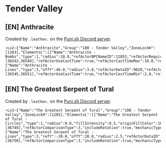 # Tender Valley

## [EN] Anthracite

Created by `.leathen.` on the [Puni.sh Discord server](https://discord.gg/Zzrcc8kmvy).

```
~Lv2~{"Name":"Anthracite","Group":"100 - Tender Valley","ZoneLockH":[1203],"ElementsL":[{"Name":"Anthracite - Bombs","type":1,"radius":10.0,"refActorNPCNameID":12853,"refActorRequireCast":true,"refActorCastId":[36543,36549],"refActorUseCastTime":true,"refActorCastTimeMax":10.0,"refActorUseOvercast":true,"refActorComparisonType":6,"mechanicType":1},{"Name":"Anthracite - Lines","type":3,"offY":40.0,"radius":3.0,"refActorDataID":9020,"refActorRequireCast":true,"refActorCastId":[36545,36551],"refActorUseCastTime":true,"refActorCastTimeMin":2.0,"refActorCastTimeMax":20.0,"refActorComparisonType":3,"includeRotation":true,"mechanicType":1}]}
```

## [EN] The Greatest Serpent of Tural

Created by `.leathen.` on the [Puni.sh Discord server](https://discord.gg/Zzrcc8kmvy).

```
~Lv2~{"Name":"The Greatest Serpent of Tural","Group":"100 - Tender Valley","ZoneLockH":[1203],"ElementsL":[{"Name":"The Greatest Serpent of Tural - Circles","type":1,"radius":9.0,"fillIntensity":0.5,"originFillColor":1677721855,"endFillColor":1677721855,"refActorDataID":16862,"refActorRequireCast":true,"refActorCastId":[36749],"refActorComparisonType":3,"includeRotation":true,"mechanicType":1},{"Name":"The Greatest Serpent of Tural - Lines","type":3,"refY":-20.0,"offY":20.0,"radius":2.5,"refActorDataID":16862,"refActorRequireCast":true,"refActorCastId":[36750],"refActorComparisonType":3,"includeRotation":true,"mechanicType":1}]}
```
